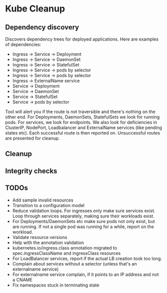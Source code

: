 # Kube Cleanup

## Dependency discovery

Discovers dependency trees for deployed applications. Here are examples of dependencies:

* Ingress -> Service -> Deployment
* Ingress -> Service -> DaemonSet
* Ingress -> Service -> StatefulSet
* Ingress -> Service -> pods by selector
* Ingress -> Service -> pods by selector
* Ingress -> ExternalName service
* Service -> Deployment
* Service -> DaemonSet    
* Service -> StatefulSet
* Service -> pods by selector    

Tool will alert you if the route is not traversible and there's nothing on the other end. For Deployments, DaemonSets, StatefulSets we look for running pods. For services, we look for endpoints. We also look for deficiencies in ClusterIP, NodePort, Loadbalancer and ExternalName services (like pending states etc). Each successful route is then reported on. Unsuccessful routes are presented for cleanup. 

## Cleanup

## Integrity checks


## TODOs
* Add sample invalid resources
* Transition to a configuration model
* Reduce validation loops. For ingresses only make sure services exist. Loop through services separately, making sure their workloads exist.
* For Deployments/DaemonSets etc make sure pods not only exist, but are running. If not a single pod was running for a while, report on the workload.
* Validate resource versions
* Help with the annotation validation
* kubernetes.io/ingress.class annotation migrated to spec.ingressClassName and ingressClass resources
* For LoadBalancer services, report if the actual LB creation took too long.
* Complain about services without a selector (unless that's an externalname service)
* For externalname service complain, if it points to an IP address and not a CNAME
* Fix namespaces stuck in terminating state